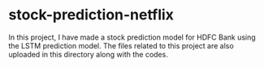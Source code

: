 # stock-prediction-netflix
 In this project, I have made a stock prediction model for HDFC Bank using the LSTM prediction model. The files related to this project are also uploaded in this directory along with the codes.
